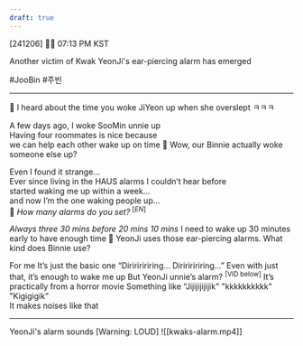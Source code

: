 ```yaml
---
draft: true
---
```

[241206] 🐣💭 07:13 PM KST

Another victim of Kwak YeonJi's ear-piercing alarm has emerged

#JooBin #주빈
___
🫧 I heard about the time you woke JiYeon up when she overslept ㅋㅋㅋ

A few days ago, I woke SooMin unnie up  
Having four roommates is nice because  
we can help each other wake up on time
🫧 Wow, our Binnie actually woke someone else up?

Even I found it strange...  
Ever since living in the HAUS
alarms I couldn’t hear before  
started waking me up within a week…  
and now I’m the one waking people up…  
🫧 *How many alarms do you set?* <sup>[*EN*]</sup>

*Always three*
*30 mins before*
*20 mins*
*10 mins*
I need to wake up 30 minutes early to have enough time 
🫧 YeonJi uses those ear-piercing alarms. What kind does Binnie use?

For me
It’s just the basic one
“Diririririring... Diririririring…” 
Even with just that, it’s enough to wake me up
But YeonJi unnie’s alarm?  <sup>[VID below]</sup>
It’s practically from a horror movie 
Something like
“Jijijijijijik" "kkkkkkkkkk" "Kigigigik”  
It makes noises like that
____


YeonJi's alarm sounds [Warning: LOUD]
![[kwaks-alarm.mp4]]